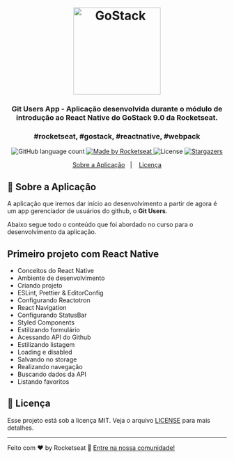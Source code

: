 <h1 align="center">
    <img alt="GoStack" src="https://rocketseat-cdn.s3-sa-east-1.amazonaws.com/bootcamp-header.png" width="200px" />
</h1>

<h3 align="center">
  Git Users App - Aplicação desenvolvida durante o módulo de introdução ao React Native do GoStack 9.0 da Rocketseat.
</h3>

<h3 align="center">
  #rocketseat, #gostack, #reactnative, #webpack
</h3>

<p align="center">
  <img alt="GitHub language count" src="https://img.shields.io/github/languages/count/rocketseat/bootcamp-gostack-desafio-01?color=%2304D361">

  <a href="https://rocketseat.com.br">
    <img alt="Made by Rocketseat" src="https://img.shields.io/badge/made%20by-Rocketseat-%2304D361">
  </a>

  <img alt="License" src="https://img.shields.io/badge/license-MIT-%2304D361">

  <a href="https://github.com/Rocketseat/bootcamp-gostack-desafio-01/stargazers">
    <img alt="Stargazers" src="https://img.shields.io/github/stars/rocketseat/bootcamp-gostack-desafio-01?style=social">
  </a>
</p>

<p align="center">
  <a href="#rocket-sobre-a-aplicação">Sobre a Aplicação</a>&nbsp;&nbsp;&nbsp;|&nbsp;&nbsp;&nbsp;
  <a href="#memo-licença">Licença</a>
</p>

## :rocket: Sobre a Aplicação

A aplicação que iremos dar início ao desenvolvimento a partir de agora é um app gerenciador de usuários do github, o **Git Users**.

Abaixo segue todo o conteúdo que foi abordado no curso para o desenvolvimento da aplicação.

## Primeiro projeto com React Native

- Conceitos do React Native
- Ambiente de desenvolvimento
- Criando projeto
- ESLint, Prettier & EditorConfig
- Configurando Reactotron
- React Navigation
- Configurando StatusBar
- Styled Components
- Estilizando formulário
- Acessando API do Github
- Estilizando listagem
- Loading e disabled
- Salvando no storage
- Realizando navegação
- Buscando dados da API
- Listando favoritos

## :memo: Licença

Esse projeto está sob a licença MIT. Veja o arquivo [LICENSE](LICENSE.md) para mais detalhes.

---

Feito com ♥ by Rocketseat :wave: [Entre na nossa comunidade!](https://discordapp.com/invite/gCRAFhc)
